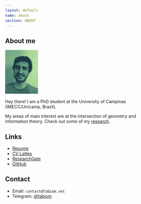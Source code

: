 ```yaml
---
layout: default
name: about
section: ABOUT
---
```


## About me

<div class="card">
  <img src="me.png">
</div>

Hey there! I am a PhD student at the University of Campinas (IMECC/Unicamp, Brazil).

My areas of main interest are at the intersection of geometry and information theory. Check out some of my [research](/research).

## Links

<ul>
  <li><a href="/docs/resume.pdf">Resume</a></li>
  <li><a href="http://lattes.cnpq.br/5029099102514492">CV Lattes</a></li>
  <li><a href="https://www.researchgate.net/profile/Fabio-C-C-Meneghetti">ResearchGate</a></li>
  <li><a href="https://github.com/fabiom">GitHub</a></li>
</ul>

## Contact

- Email: `contact@fabiom.net`
- Telegram: [@fabiom](https://t.me/fabiom)
